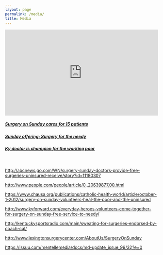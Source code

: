 ```yaml
---
layout: page
permalink: /media/
title: Media
---
```



<style type="text/css">.embed-container { position: relative; padding-bottom: 56.25%; height: 0; overflow: hidden; max-width: 100%; } .embed-container iframe, .embed-container object, .embed-container embed { position: absolute; top: 0; left: 0; width: 100%; height: 100%; }</style>

<div class="embed-container"><iframe src="https://www.youtube.com/embed/rRUW10Lbw_M" frameborder="0" allowfullscreen=""></iframe></div>

##### [Surgery on Sunday cares for 15 patients](http://www.kentucky.com/news/local/counties/fayette-county/article68609277.html)

##### [Sunday offering: Surgery for the needy](http://www.cnn.com/2010/HEALTH/03/04/cnnheroes.sunday.surgery/)

##### [Ky doctor is champion for the working poor](http://www.courier-journal.com/story/life/wellness/health/2015/09/17/ky-doctor-champion-working-poor/72270810/)

&nbsp;

http://abcnews.go.com/WN/surgery-sunday-doctors-provide-free-surgeries-uninsured-receive/story?id=11180307

http://www.people.com/people/article/0,,20639877,00.html

https://www.chausa.org/publications/catholic-health-world/article/october-1-2012/surgery-on-sunday-volunteers-heal-the-poor-and-the-uninsured

http://www.kyforward.com/everyday-heroes-volunteers-come-together-for-surgery-on-sunday-free-service-to-needy/

http://kentuckysportsradio.com/main/sweating-for-surgeries-endorsed-by-coach-cal/

http://www.lexingtonsurgerycenter.com/AboutUs/SurgeryOnSunday

https://issuu.com/mentellemedia/docs/md-update_issue_99/32?e=0